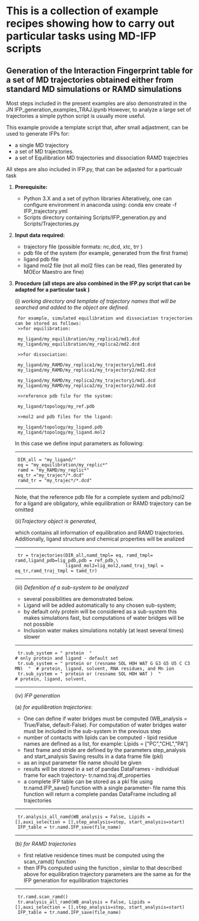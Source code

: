 #  This is a collection of example recipes showing how to carry out particular tasks using MD-IFP scripts


##  Generation of the Interaction Fingerprint table for a set of MD trajectories obtained either from standard MD simulations or RAMD simulations
Most steps included in the present examples are also demonstrated in the JN IFP_generation_examples_TRAJ.ipynb
However, to analyze a large set of trajectories a simple python script is usually more useful.

This example provide a template script that, after small adjastment, can be used to generate IFPs for: 
- a single MD trajectory    
- a set of MD trajectories. 
- a set of Equilibration MD trajectories and dissociation RAMD trajectries
    
    
    
All steps are also included in IFP.py, that can be adjasted for a particualr task

1. **Prerequisite:**
    - Python 3.X and a set of python libraries
        Alteratively, one can configure environment in anaconda using: conda env create -f IFP_trajectory.yml
    - Scripts directory containing Scripts/IFP_generation.py and Scripts/Trajectories.py 
    
2. **Input data required:**
    - trajectory file (possible formats: nc,dcd, xtc, trr )
    - pdb file of the system (for example, generated from the first frame)
    - ligand pdb file
    - ligand mol2 file (not all mol2 files can be read, files generated by MOEor Maestro are fine)
         
3. **Procedure (all steps are also combined in the IFP.py script that can be adapted for a particular task )**
 
    (i) _working directory and template of trajectory names that will be searched and added to the object are defined._
    
        for example, simulated equilibration and dissociation trajectories can be stored as follows:
        >>for equilibration:
        
        my_ligand/my_equilibration/my_replica1/md1.dcd
        my_ligand/my_equilibration/my_replica2/md2.dcd
        
        >>for dissociation:
        
        my_ligand/my_RAMD/my_replica1/my_trajectory1/md1.dcd
        my_ligand/my_RAMD/my_replica1/my_trajectory2/md2.dcd
        
        my_ligand/my_RAMD/my_replica2/my_trajectory1/md1.dcd
        my_ligand/my_RAMD/my_replica2/my_trajectory2/md2.dcd
        
        >>reference pdb file for the system: 
        
        my_ligand/topology/my_ref.pdb
        
        >>mol2 and pdb files for the ligand:

        my_ligand/topology/my_ligand.pdb
        my_ligand/topology/my_ligand.mol2
  
    In this case we define input parameters as following:
    
    __________________________________
    
        DIR_all = "my_ligand/"
        eq = "my_equilibration/my_replic*"
        ramd = "my_RAMD/my_replic*"
        eq_tr ="my_trajec*/*.dcd"
        ramd_tr = "my_trajec*/*.dcd"
     __________________________________
     
     Note, that the reference pdb file for a complete system  and pdb/mol2 for a ligand are obligatory, while equilibration or RAMD trajectory can be omitted
   
    (ii)_Trajectory object is generated_, 
    
    which contains all information of equilibration and RAMD trajectories. 
    Additionally, ligand structure and chemical properties will be analized
    
     __________________________________
     
        tr = trajectories(DIR_all,namd_tmpl= eq, ramd_tmpl= ramd,ligand_pdb=lig_pdb,pdb = ref_pdb,\
                          ligand_mol2=lig_mol2,namd_traj_tmpl = eq_tr,ramd_traj_tmpl = tamd_tr)                   
      __________________________________
      
     (iii) _Defenition of a sub-system to be analyzed_ 
     
      - several possibilities are demonstrated below. 
      - Ligand will be added automatically to any chosen sub-system; 
      - by default only protein will be considered as a sub-system this makes simulations fast, but computations of water bridges will be not possible
      - Inclusion water makes simulations notably (at least several times) slower
     __________________________________
                               
        tr.sub_system = " protein  "                                              # only protein and ligand - default set
        tr.sub_system = " protein or (resname SOL HOH WAT G G3 G5 U5 C C3 MN)  "  # protein, ligand, solvent, RNA residues, and Mn ion
        tr.sub_system = " protein or (resname SOL HOH WAT )  "                    # protein, ligand, solvent, 
     __________________________________
     
   (iv) _IFP generation_ 
   
   (a) _for equilibration trajectories:_ 
      - One can define if water bridges must be computed (WB_analysis = True/False, default-False). 
        For computation of water bridges  water must be included in the sub-system in the previous step
      - number of contacts with lipids can be computed - lipid residue names are defined as a list, 
        for example: Lipids = ["PC","CHL","PA"]
      - fiest frame and stride are defined by the parameters step_analysis and start_analysis
        Saving results  in a data frame file (pkl)         
      - as an input parameter file name should be given 
      - results will be stored in a set of pandas DataFrames - individual frame for each trajectory-  tr.namd.traj.df_properties
      - a complete IFP table can be stored as a pkl file using tr.namd.IFP_save() function with a single parameter- file name
        this  function will return a complete pandas DataFrame including all trajectories
     __________________________________
     
        tr.analysis_all_namd(WB_analysis = False, Lipids = [],auxi_selection = [],step_analysis=step, start_analysis=start)  
        IFP_table = tr.namd.IFP_save(file_name)
      _________________________________
     
   (b) _for RAMD trajectories_
      - first relative residence times must be computed using the scan_ramd() function
      - then IFPs computed using the function , similar to that described above for equilibration trajectory
        parameters are the same as for the IFP generation for equilibration trajectories
     __________________________________   

        tr.ramd.scan_ramd()
        tr.analysis_all_ramd(WB_analysis = False, Lipids = [],auxi_selection = [],step_analysis=step, start_analysis=start)
        IFP_table = tr.namd.IFP_save(file_name)
        
 
